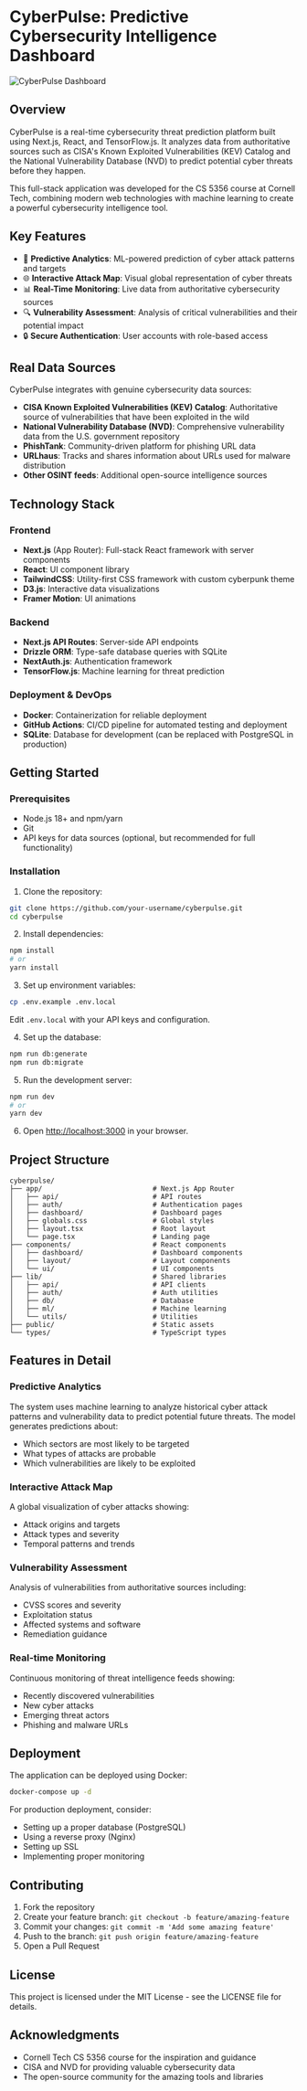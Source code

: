 # CyberPulse: Predictive Cybersecurity Intelligence Dashboard

![CyberPulse Dashboard](docs/dashboard-preview.png)

## Overview

CyberPulse is a real-time cybersecurity threat prediction platform built using Next.js, React, and TensorFlow.js. It analyzes data from authoritative sources such as CISA's Known Exploited Vulnerabilities (KEV) Catalog and the National Vulnerability Database (NVD) to predict potential cyber threats before they happen.

This full-stack application was developed for the CS 5356 course at Cornell Tech, combining modern web technologies with machine learning to create a powerful cybersecurity intelligence tool.

## Key Features

- 🔮 **Predictive Analytics**: ML-powered prediction of cyber attack patterns and targets
- 🌐 **Interactive Attack Map**: Visual global representation of cyber threats
- 📊 **Real-Time Monitoring**: Live data from authoritative cybersecurity sources
- 🔍 **Vulnerability Assessment**: Analysis of critical vulnerabilities and their potential impact
- 🔒 **Secure Authentication**: User accounts with role-based access

## Real Data Sources

CyberPulse integrates with genuine cybersecurity data sources:

- **CISA Known Exploited Vulnerabilities (KEV) Catalog**: Authoritative source of vulnerabilities that have been exploited in the wild
- **National Vulnerability Database (NVD)**: Comprehensive vulnerability data from the U.S. government repository
- **PhishTank**: Community-driven platform for phishing URL data
- **URLhaus**: Tracks and shares information about URLs used for malware distribution
- **Other OSINT feeds**: Additional open-source intelligence sources

## Technology Stack

### Frontend
- **Next.js** (App Router): Full-stack React framework with server components
- **React**: UI component library
- **TailwindCSS**: Utility-first CSS framework with custom cyberpunk theme
- **D3.js**: Interactive data visualizations
- **Framer Motion**: UI animations

### Backend
- **Next.js API Routes**: Server-side API endpoints
- **Drizzle ORM**: Type-safe database queries with SQLite
- **NextAuth.js**: Authentication framework
- **TensorFlow.js**: Machine learning for threat prediction

### Deployment & DevOps
- **Docker**: Containerization for reliable deployment
- **GitHub Actions**: CI/CD pipeline for automated testing and deployment
- **SQLite**: Database for development (can be replaced with PostgreSQL in production)

## Getting Started

### Prerequisites
- Node.js 18+ and npm/yarn
- Git
- API keys for data sources (optional, but recommended for full functionality)

### Installation

1. Clone the repository:
```bash
git clone https://github.com/your-username/cyberpulse.git
cd cyberpulse
```

2. Install dependencies:
```bash
npm install
# or
yarn install
```

3. Set up environment variables:
```bash
cp .env.example .env.local
```
Edit `.env.local` with your API keys and configuration.

4. Set up the database:
```bash
npm run db:generate
npm run db:migrate
```

5. Run the development server:
```bash
npm run dev
# or
yarn dev
```

6. Open [http://localhost:3000](http://localhost:3000) in your browser.

## Project Structure

```
cyberpulse/
├── app/                           # Next.js App Router
│   ├── api/                       # API routes
│   ├── auth/                      # Authentication pages
│   ├── dashboard/                 # Dashboard pages
│   ├── globals.css                # Global styles
│   ├── layout.tsx                 # Root layout
│   └── page.tsx                   # Landing page
├── components/                    # React components
│   ├── dashboard/                 # Dashboard components
│   ├── layout/                    # Layout components
│   └── ui/                        # UI components
├── lib/                           # Shared libraries
│   ├── api/                       # API clients
│   ├── auth/                      # Auth utilities
│   ├── db/                        # Database
│   ├── ml/                        # Machine learning
│   └── utils/                     # Utilities
├── public/                        # Static assets
└── types/                         # TypeScript types
```

## Features in Detail

### Predictive Analytics
The system uses machine learning to analyze historical cyber attack patterns and vulnerability data to predict potential future threats. The model generates predictions about:

- Which sectors are most likely to be targeted
- What types of attacks are probable
- Which vulnerabilities are likely to be exploited

### Interactive Attack Map
A global visualization of cyber attacks showing:
- Attack origins and targets
- Attack types and severity
- Temporal patterns and trends

### Vulnerability Assessment
Analysis of vulnerabilities from authoritative sources including:
- CVSS scores and severity
- Exploitation status
- Affected systems and software
- Remediation guidance

### Real-time Monitoring
Continuous monitoring of threat intelligence feeds showing:
- Recently discovered vulnerabilities
- New cyber attacks
- Emerging threat actors
- Phishing and malware URLs

## Deployment

The application can be deployed using Docker:

```bash
docker-compose up -d
```

For production deployment, consider:
- Setting up a proper database (PostgreSQL)
- Using a reverse proxy (Nginx)
- Setting up SSL
- Implementing proper monitoring

## Contributing

1. Fork the repository
2. Create your feature branch: `git checkout -b feature/amazing-feature`
3. Commit your changes: `git commit -m 'Add some amazing feature'`
4. Push to the branch: `git push origin feature/amazing-feature`
5. Open a Pull Request

## License

This project is licensed under the MIT License - see the LICENSE file for details.

## Acknowledgments

- Cornell Tech CS 5356 course for the inspiration and guidance
- CISA and NVD for providing valuable cybersecurity data
- The open-source community for the amazing tools and libraries